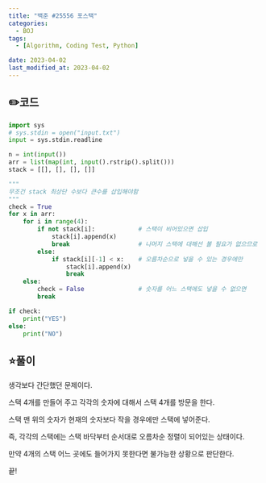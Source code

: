 ```yaml
---
title: "백준 #25556 포스택"
categories:
  - BOJ
tags:
  - [Algorithm, Coding Test, Python]

date: 2023-04-02
last_modified_at: 2023-04-02
---
```

## :pencil2:코드

```python
import sys
# sys.stdin = open("input.txt")
input = sys.stdin.readline

n = int(input())
arr = list(map(int, input().rstrip().split()))
stack = [[], [], [], []]

"""
무조건 stack 최상단 수보다 큰수를 삽입해야함
"""
check = True
for x in arr:
    for i in range(4):
        if not stack[i]:			# 스택이 비어있으면 삽입
            stack[i].append(x)
            break					# 나머지 스택에 대해선 볼 필요가 없으므로
        else:
            if stack[i][-1] < x:	# 오름차순으로 넣을 수 있는 경우에만
                stack[i].append(x)
                break
    else:
        check = False				# 숫자를 어느 스택에도 넣을 수 없으면
        break

if check:
    print("YES")
else:
    print("NO")

```

## :star:풀이

생각보다 간단했던 문제이다. 

스택 4개를 만들어 주고 각각의 숫자에 대해서 스택 4개를 방문을 한다.

스택 맨 위의 숫자가 현재의 숫자보다 작을 경우에만 스택에 넣어준다.

즉, 각각의 스택에는 스택 바닥부터 순서대로 오름차순 정렬이 되어있는 상태이다.

만약 4개의 스택 어느 곳에도 들어가지 못한다면 불가능한 상황으로 판단한다.

끝!

